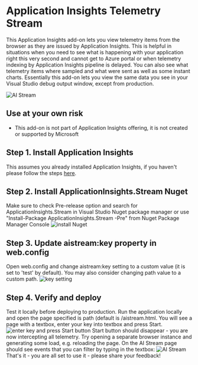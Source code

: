# Application Insights Telemetry Stream
This Application Insights add-on lets you view telemetry items from the browser as they are issued by Application Insights. This is helpful in situations when you need to see what is happening with your application right this very second and cannot get to Azure portal or when telemetry indexing by Application Insights pipeline is delayed. 
You can also see what telemetry items where sampled and what were sent as well as some instant charts.
Essentially this add-on lets you view the same data you see in your Visual Studio debug output window, except from production.

![AI Stream](https://op8emw.dm2303.df.livefilestore.com/y3m0ELKEJzOCVoH7bEOLPsqCeTSEgHAtNw-ORcjP_YQqMS0bjfJ-yBdpubd9cwXIT74IpkpeoYv3QfNuiHoqeWSsGfijp3uzVSjmM-c8zu2pOYpxDEQEdYDyiLqgAlhbfsS-vfFikTleWnpdSHB-SqoZw?width=1024&height=643&cropmode=none)

## Use at your own risk
* This add-on is not part of Application Insights offering, it is not created or supported by Microsoft

## Step 1. Install Application Insights
This assumes you already installed Application Insights, if you haven't please follow the steps [here](https://azure.microsoft.com/en-us/documentation/articles/app-insights-start-monitoring-app-health-usage/).

## Step 2. Install ApplicationInsights.Stream Nuget
Make sure to check Pre-release option and search for ApplicationInsights.Stream in Visual Studio Nuget package manager or use "Install-Package ApplicationInsights.Stream -Pre" from Nuget Package Manager Console
![install Nuget](https://a7bp7q.dm2303.df.livefilestore.com/y3metpSHjpyFsSCkHpa6BKMLkmISoRDkXkMScvNpd39-EFJ3qT0y5hXeDCvlM_NdoOhDan6OIhtGNwWBV7zGJXamEHKNPUl0sm7PPqn5L6JEdu9yFferrgKX0EHArCMj1FGdoZlduJp-WTfO1-zT2Qw2w?width=998&height=468&cropmode=none)

## Step 3. Update aistream:key property in web.config
Open web.config and change aistream:key setting to a custom value (it is set to 'test' by default). You may also consider changing path value to a custom path.
![key setting](https://0eeosw.dm2303.df.livefilestore.com/y3maNM0_Kjyb_hEI42aQJS4Afp-n3547YokcRCo6ZbLZ_gx17q0uMHcyF9agUy95AYPtxJKGh0lCpZzY8r8_SBjDAg7SitaiANPdVSrRPKC32PvciPAF3m2V6v4-ZxFSlP5HeDKgIZT3iXFfiNcwqPHkw?width=823&height=287&cropmode=none)

## Step 4. Verify and deploy
Test it locally before deploying to production. Run the application locally and open the page specified is path (default is /aistream.html. You will see a page with a textbox, enter your key into textbox and press Start.
![enter key and press Start button](https://nc2aqa.dm2303.df.livefilestore.com/y3msNCuz8nwkxxQ5kEZgtuJOHW7titQhuBuM5ewOHGLcTqSuKkvXoMoEnhpZBJUwfJr_TMODgYkZg7iZ7ivYxvZeUAu8FyuGAEEhYqkQWmytug11nczV0V9bMo7rLDH9KEd8L7FL4IBGNJP0SZD8bMR-A?width=1024&height=428&cropmode=none)
Start button should disappear - you are now intercepting all telemetry. Try opening a separate browser instance and generating some load, e.g. reloading the page. On the AI Stream page should see events that you can filter by typing in the textbox:
![AI Stream](https://op8emw.dm2303.df.livefilestore.com/y3m0ELKEJzOCVoH7bEOLPsqCeTSEgHAtNw-ORcjP_YQqMS0bjfJ-yBdpubd9cwXIT74IpkpeoYv3QfNuiHoqeWSsGfijp3uzVSjmM-c8zu2pOYpxDEQEdYDyiLqgAlhbfsS-vfFikTleWnpdSHB-SqoZw?width=1024&height=643&cropmode=none)
That's it - you are all set to use it - please share your feedback!

